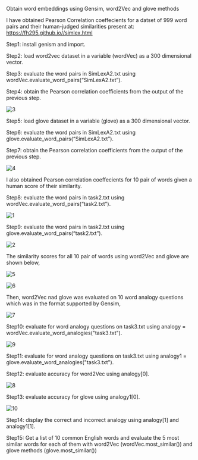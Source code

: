 Obtain word embeddings using Gensim, word2Vec and glove methods

I have obtained Pearson Correlation coeffecients for a datset of 999 word pairs and their human-judged similarities present at: https://fh295.github.io//simlex.html

Step1: install genism and import.

Step2: load word2vec dataset in a variable (wordVec) as a 300 dimensional vector.

Step3: evaluate the word pairs in SimLexA2.txt using wordVec.evaluate_word_pairs(“SimLexA2.txt”). 

Step4: obtain the Pearson correlation coefficients from the output of the previous step.

![3](https://github.com/HaribharathMahalingam/POS-tags-stanza-nltk/blob/main/3.PNG)

Step5: load glove dataset in a variable (glove) as a 300 dimensional vector.

Step6: evaluate the word pairs in SimLexA2.txt using glove.evaluate_word_pairs(“SimLexA2.txt”). 

Step7: obtain the Pearson correlation coefficients from the output of the previous step. 

![4](https://github.com/HaribharathMahalingam/POS-tags-stanza-nltk/blob/main/4.PNG)

I also obtained Pearson correlation coeffecients for 10 pair of words given a human score of their similarity.

Step8: evaluate the word pairs in task2.txt using wordVec.evaluate_word_pairs(“task2.txt”).

![1](https://github.com/HaribharathMahalingam/POS-tags-stanza-nltk/blob/main/1.PNG)

Step9: evaluate the word pairs in task2.txt using glove.evaluate_word_pairs(“task2.txt”).

![2](https://github.com/HaribharathMahalingam/POS-tags-stanza-nltk/blob/main/2.PNG)

The similarity scores for all 10 pair of words using word2Vec and glove are shown below,

![5](https://github.com/HaribharathMahalingam/POS-tags-stanza-nltk/blob/main/5.PNG)

![6](https://github.com/HaribharathMahalingam/POS-tags-stanza-nltk/blob/main/6.PNG)

Then, word2Vec nad glove was evaluated on 10 word analogy questions which was in the format supported by Gensim,

![7](https://github.com/HaribharathMahalingam/POS-tags-stanza-nltk/blob/main/7.PNG)

Step10: evaluate for word analogy questions on task3.txt using analogy = wordVec.evaluate_word_analogies("task3.txt").

![9](https://github.com/HaribharathMahalingam/POS-tags-stanza-nltk/blob/main/9.PNG)

Step11: evaluate for word analogy questions on task3.txt using analogy1 = glove.evaluate_word_analogies("task3.txt").

Step12: evaluate accuracy for word2Vec using analogy[0].

![8](https://github.com/HaribharathMahalingam/POS-tags-stanza-nltk/blob/main/8.PNG)

Step13: evaluate accuracy for glove using analogy1[0].

![10](https://github.com/HaribharathMahalingam/POS-tags-stanza-nltk/blob/main/10.PNG)

Step14: display the correct and incorrect analogy using analogy[1] and analogy1[1].

Step15: Get a list of 10 common English words and evaluate the 5 most similar words for each of them with word2Vec (wordVec.most_similar()) and glove methods (glove.most_similar())




